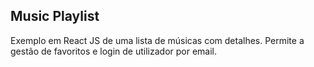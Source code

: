 ## Music Playlist

Exemplo em React JS de uma lista de músicas com detalhes. Permite a gestão de favoritos e login de utilizador por email.